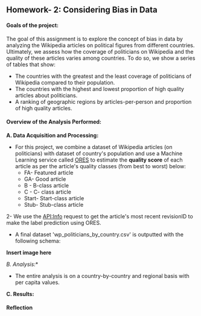 ## Homework- 2: Considering Bias in Data

#### Goals of the project:

The goal of this assignment is to explore the concept of bias in data by analyzing the Wikipedia articles on political figures from different countries. Ultimately, we assess how the coverage of politicians on Wikipedia and the quality of these articles varies among countries. To do so, we show a series of tables that show:
- The countries with the greatest and the least coverage of politicians of Wikipedia compared to their population.
- The countries with the highest and lowest proportion of high quality articles about politicians.
- A ranking of geographic regions by articles-per-person and proportion of high quality articles.


#### Overview of the Analysis Performed:

**A. Data Acquisition and Processing:**
- For this project, we combine a dataset of Wikipedia articles (on politicians) with dataset of country's population and use a Machine Learning service called [ORES](https://www.mediawiki.org/wiki/ORES) to estimate the **quality score** of each article as per the article's quality classes (from best to worst) below:
  - FA- Featured article
  - GA- Good article
  - B - B-class article
  - C - C- class article
  - Start- Start-class article
  - Stub- Stub-class article

2- We use the [API:Info](https://www.mediawiki.org/wiki/API:Info) request to get the article's most recent revisionID to make the label prediction using ORES.

- A final dataset 'wp_politicians_by_country.csv' is outputted with the following schema:

**Insert image here**


**B. Analysis*:**

- The entire analysis is on a country-by-country and regional basis with per capita values.


**C. Results:**

  










#### Reflection




